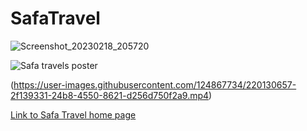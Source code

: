# SafaTravel
![Screenshot_20230218_205720](https://user-images.githubusercontent.com/124867734/219874137-f023ca22-a727-4821-b208-067eede391ef.jpg)

![Safa travels poster](https://user-images.githubusercontent.com/124867734/219876450-fa19de0e-22b5-4aa2-8858-7c2bd1867ea0.jpg)

(https://user-images.githubusercontent.com/124867734/220130657-2f139331-24b8-4550-8621-d256d750f2a9.mp4)

[Link to Safa Travel home page](https://ayaansiddiq.github.io/SafaTravel/Index.html.html)
